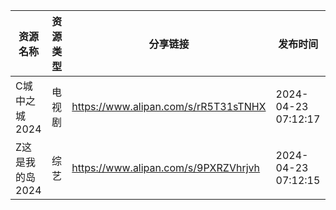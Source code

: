 | 资源名称       | 资源类型 | 分享链接                                 | 发布时间                |
| ---------- | ---- | ------------------------------------ | ------------------- |
| C城中之城2024  | 电视剧  | https://www.alipan.com/s/rR5T31sTNHX | 2024-04-23 07:12:17 |
| Z这是我的岛2024 | 综艺   | https://www.alipan.com/s/9PXRZVhrjvh | 2024-04-23 07:12:15 |
